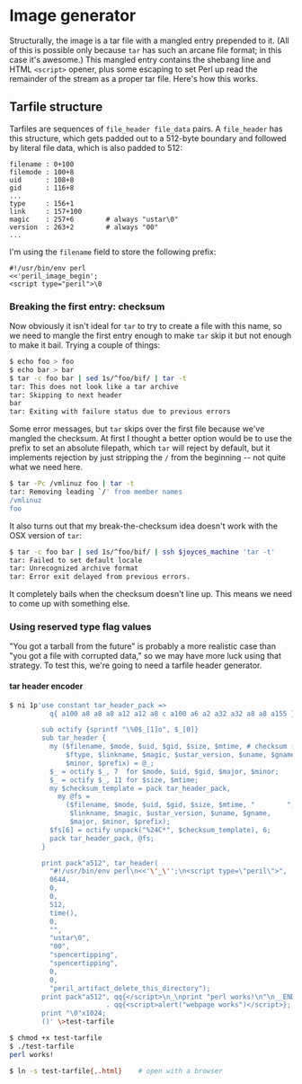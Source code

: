 # Image generator
Structurally, the image is a tar file with a mangled entry prepended to it.
(All of this is possible only because `tar` has such an arcane file format; in
this case it's awesome.) This mangled entry contains the shebang line and HTML
`<script>` opener, plus some escaping to set Perl up read the remainder of the
stream as a proper tar file. Here's how this works.

## Tarfile structure
Tarfiles are sequences of `file_header file_data` pairs. A `file_header` has
this structure, which gets padded out to a 512-byte boundary and followed by
literal file data, which is also padded to 512:

```
filename : 0+100
filemode : 100+8
uid      : 108+8
gid      : 116+8
...
type     : 156+1
link     : 157+100
magic    : 257+6        # always "ustar\0"
version  : 263+2        # always "00"
...
```

I'm using the `filename` field to store the following prefix:

```
#!/usr/bin/env perl
<<'peril_image_begin';
<script type="peril">\0
```

### Breaking the first entry: checksum
Now obviously it isn't ideal for `tar` to try to create a file with this name,
so we need to mangle the first entry enough to make `tar` skip it but not
enough to make it bail. Trying a couple of things:

```sh
$ echo foo > foo
$ echo bar > bar
$ tar -c foo bar | sed 1s/^foo/bif/ | tar -t
tar: This does not look like a tar archive
tar: Skipping to next header
bar
tar: Exiting with failure status due to previous errors
```

Some error messages, but `tar` skips over the first file because we've mangled
the checksum. At first I thought a better option would be to use the prefix to
set an absolute filepath, which `tar` will reject by default, but it implements
rejection by just stripping the `/` from the beginning -- not quite what we
need here.

```sh
$ tar -Pc /vmlinuz foo | tar -t
tar: Removing leading `/' from member names
/vmlinuz
foo
```

It also turns out that my break-the-checksum idea doesn't work with the OSX
version of `tar`:

```sh
$ tar -c foo bar | sed 1s/^foo/bif/ | ssh $joyces_machine 'tar -t'
tar: Failed to set default locale
tar: Unrecognized archive format
tar: Error exit delayed from previous errors.
```

It completely bails when the checksum doesn't line up. This means we need to
come up with something else.

### Using reserved type flag values
"You got a tarball from the future" is probably a more realistic case than "you
got a file with corrupted data," so we may have more luck using that strategy.
To test this, we're going to need a tarfile header generator.

#### tar header encoder
```sh
$ ni 1p'use constant tar_header_pack =>
          q{ a100 a8 a8 a8 a12 a12 a8 c a100 a6 a2 a32 a32 a8 a8 a155 };

        sub octify {sprintf "\%0$_[1]o", $_[0]}
        sub tar_header {
          my ($filename, $mode, $uid, $gid, $size, $mtime, # checksum (generated)
              $ftype, $linkname, $magic, $ustar_version, $uname, $gname, $major,
              $minor, $prefix) = @_;
          $_ = octify $_, 7  for $mode, $uid, $gid, $major, $minor;
          $_ = octify $_, 11 for $size, $mtime;
          my $checksum_template = pack tar_header_pack,
            my @fs =
              ($filename, $mode, $uid, $gid, $size, $mtime, "        ", $ftype,
               $linkname, $magic, $ustar_version, $uname, $gname,
               $major, $minor, $prefix);
          $fs[6] = octify unpack("%24C*", $checksum_template), 6;
          pack tar_header_pack, @fs;
        }

        print pack"a512", tar_header(
          "#!/usr/bin/env perl\n<<'\'_\'';\n<script type=\"peril\">",
          0644,
          0,
          0,
          512,
          time(),
          0,
          "",
          "ustar\0",
          "00",
          "spencertipping",
          "spencertipping",
          0,
          0,
          "peril_artifact_delete_this_directory");
        print pack"a512", qq{</script>\n_\nprint "perl works!\n"\n__END__\n}
                        . qq{<script>alert("webpage works")</script>};
        print "\0"x1024;
        ()' \>test-tarfile

$ chmod +x test-tarfile
$ ./test-tarfile
perl works!

$ ln -s test-tarfile{,.html}    # open with a browser
```
